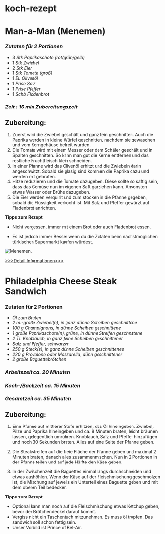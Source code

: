# koch-rezept

# **Man-a-Man (Menemen)**


### _Zutaten für 2 Portionen_

- 3	_Stk	Paprikaschote (rot/grün/gelb)_
- 1	_Stk	Zwiebel_
- 2	_Stk	Eier_
- 1	_Stk	Tomate (groß)_
- 1	_EL	Olivenöl_
- 1	_Prise	Salz_
- 1	_Prise	Pfeffer_
- 1	_Schb	Fladenbrot_

### _Zeit : 15 min Zubereitungszeit_

## Zubereitung:
1. Zuerst wird die Zwiebel geschält und ganz fein geschnitten. Auch die Paprika werden in kleine Würfel geschnitten, nachdem sie gewaschen und vom Kerngehäuse befreit wurden.
2. Die Tomate wird mit einem Messer oder dem Schäler geschält und in Spalten geschnitten. So kann man gut die Kerne entfernen und das restliche Fruchtfleisch klein schneiden.
3. In einer Pfanne wird das Olivenöl erhitzt und die Zwiebeln darin angeschwitzt. Sobald sie glasig sind kommen die Paprika dazu und werden mit gebraten.
4. Hitze reduzieren und die Tomate dazugeben. Diese sollte so saftig sein, dass das Gemüse nun im eigenen Saft garziehen kann. Ansonsten etwas Wasser oder Brühe dazugeben.
5. Die Eier werden verquirlt und zum stocken in die Pfanne gegeben, sobald die Flüssigkeit verkocht ist. Mit Salz und Pfeffer gewürzt auf Fladenbrot anrichten.

**Tipps zum Rezept**

- Nicht vergessen, immer mit einem Brot oder auch Fladenbrot essen.

- Es ist jedoch immer Besser wenn du die Zutaten beim nächstmöglichen türkischen Supermarkt kaufen würdest.

![Menemen](https://www.eatingwell.com/thmb/_tXGqm7YmBhImKkVD7IH5IGlARA=/1500x0/filters:no_upscale():max_bytes(150000):strip_icc()/Menemen-Turkish-Eggs-v2-1x1-1-a090ffbca76943d49876b093e28432b5.jpg).


[>>>Detail Informationen<<<](https://www.gutekueche.at/tuerkisches-menemen-rezept-11903)


# **Philadelphia Cheese Steak Sandwich**

### Zutaten für 2 Portionen

- _Öl zum Braten_
- _2 m.-große	Zwiebel(n), in ganz dünne Scheiben geschnittene_
- _100 g	Champignons, in dünne Scheiben geschnittene_
- _1 große	Paprikaschote(n), grüne, in dünne Streifen geschnittene_
- _2 TL	Knoblauch, in ganz feine Scheiben geschnittener_
- _Salz und Pfeffer, schwarzer_
- _250 g	Steak(s), in ganz dünne Scheiben geschnittenes_
- _220 g	Provolone oder Mozzarella, dünn geschnittener_
- _2 große	Baguettebrötchen_

### _Arbeitszeit ca. 20 Minuten_ 
### _Koch-/Backzeit ca. 15 Minuten_
### _Gesamtzeit ca. 35 Minuten_

## Zubereitung:

1. Eine Pfanne auf mittlerer Stufe erhitzen, das Öl hineingeben. Zwiebel, Pilze und Paprika hineingeben und ca. 8 Minuten braten, leicht bräunen lassen, gelegentlich umrühren. Knoblauch, Salz und Pfeffer hinzufügen und noch 30 Sekunden braten. Alles auf eine Seite der Pfanne geben.

2. Die Steakstreifen auf die freie Fläche der Pfanne geben und maximal 2 Minuten braten, danach alles zusammenmischen. Nun in 2 Portionen in der Pfanne teilen und auf jede Hälfte den Käse geben.

3. In der Zwischenzeit die Baguettes einmal längs durchschneiden und etwas aushöhlen. Wenn der Käse auf der Fleischmischung geschmolzen ist, die Mischung auf jeweils ein Unterteil eines Baguette geben und mit dem oberen Teil bedecken.

**Tipps zum Rezept**

- Optional kann man noch auf die Fleischmischung etwas Ketchup geben, bevor der Brötchendeckel darauf kommt.
- Vergiss nicht ein Taschentuch mitzunehmen. Es muss öl tropfen. Das sandwich soll schon fettig sein.
- Unser Vorbild ist Prince of Bel-Air.